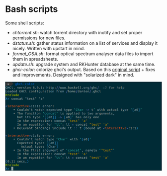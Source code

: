 # Bash scripts

Some shell scripts:

* *chtorrent.sh*: watch torrent directory with inotify and set proper permissions for new files.
* *dstatus.sh*: gather status information on a list of services and display it nicely. Written with upstart in mind.
* *format_OSA.sh*: format optical spectrum analyser data files to import them in spreadsheets.
* *update.sh*: upgrade system and RKHunter database at the same time.
* *ghci-color*: colorize ghci's output. Based on this [original script](https://github.com/rhysd/ghci-color) + fixes and improvements. Designed with "solarized dark" in mind.

![ghci-color output in a solarized-dark themed gnome-terminal](img/ghci-color.png)